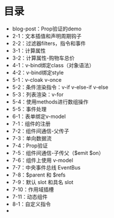 # 目录

-   blog-post：Prop验证的demo
-   2-1：文本插值和声明周期钩子
-   2-2：过滤器filters，指令和事件
-   3-1：计算属性
-   3-2：计算属性-购物车总价
-   4-1：v-bind绑定class（对象语法）
-   4-2：v-bind绑定style
-   5-1：v-cloak v-once
-   5-2：条件渲染指令：v-if v-else-if v-else
-   5-3：列表渲染：v-for
-   5-4：使用methods进行数组操作
-   5-5：事件处理
-   6-1：表单绑定v-model
-   7-1：组件的注册
-   7-2：组件间通信-父传子
-   7-3：单向数据流
-   7-4：Prop验证
-   7-5：组件间通信-子传父（\$emit \$on）
-   7-6：组件上使用 v-model
-   7-7：中央事件总线 EventBus
-   7-8：$parent 和 $refs
-   7-9：默认 slot 和具名 slot
-   7-10：作用域插槽
-   7-11：动态组件
-   8-1：自定义指令
-   